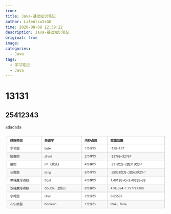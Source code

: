 ```yaml
---
icon: 
title: Java-基础知识笔记
author: LifeAlsoIsGG
time: 2020-08-08 12:39:22
description: Java-基础知识笔记
original: true
image: 
categories: 
  - Java
tags: 
  - 学习笔记
  - Java
---
```




# 13131



## 25412343



```bash
adadada
```







![](./images/Java-BasicNotes/dataType.jpg)

